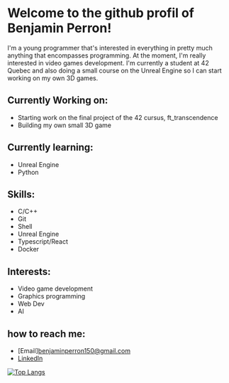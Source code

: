 # Welcome to the github profil of Benjamin Perron!

I'm a young programmer that's interested in everything in pretty much anything that encompasses programming. At the moment, I'm really interested in video games development. I'm currently a student at 42 Quebec and also doing a small course on the Unreal Engine so I can start working on my own 3D games.

## Currently Working on:
  - Starting work on the final project of the 42 cursus, ft_transcendence
  - Building my own small 3D game

## Currently learning:
  - Unreal Engine
  - Python

## Skills:
  - C/C++
  - Git
  - Shell
  - Unreal Engine
  - Typescript/React
  - Docker

## Interests:
  - Video game development
  - Graphics programming
  - Web Dev
  - AI

## how to reach me:
  - [Email]benjaminperron150@gmail.com
  - [LinkedIn](https://www.linkedin.com/in/benjamin-perron-b730a7263/)

[![Top Langs](https://github-readme-stats.vercel.app/api/top-langs/?username=SuperTardig)](https://github.com/SuperTardig/github-readme-stats)
